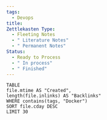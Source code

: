 ```yaml
---
tags:
  - Devops
title: 
Zettlekasten Type:
  - Fleeting Notes
  - " Literature Notes"
  - " Permanent Notes"
Status:
  - Ready to Process
  - " In process"
  - " Finished"
---
```


  
  
  
  
  
  
  
  
  ```dataview
  TABLE 
  file.mtime AS "Created", 
  length(file.inlinks) AS "Backlinks"
  WHERE contains(tags, "Docker") 
  SORT file.cday DESC
  LIMIT 30
  
  ```